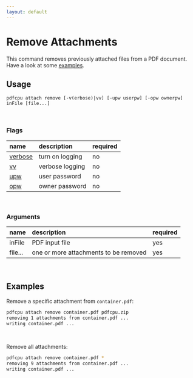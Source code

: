 ```yaml
---
layout: default
---
```


# Remove Attachments

This command removes previously attached files from a PDF document. Have a look at some [examples](#examples).

## Usage

```
pdfcpu attach remove [-v(erbose)|vv] [-upw userpw] [-opw ownerpw] inFile [file...]
```

<br>

### Flags

| name                             | description       | required
|:---------------------------------|:------------------|:--------
| [verbose](../getting_started.md) | turn on logging   | no
| [vv](../getting_started.md)      | verbose logging   | no
| [upw](../getting_started.md)     | user password     | no
| [opw](../getting_started.md)     | owner password    | no

<br>

### Arguments

| name         | description         | required
|:-------------|:--------------------|:--------
| inFile       | PDF input file      | yes
| file...      | one or more attachments to be removed | yes

<br>

## Examples

Remove a specific attachment from `container.pdf`:

```sh
pdfcpu attach remove container.pdf pdfcpu.zip
removing 1 attachments from container.pdf ...
writing container.pdf ...
```

<br>

Remove all attachments:

```sh
pdfcpu attach remove container.pdf *
removing 9 attachments from container.pdf ...
writing container.pdf ...
```